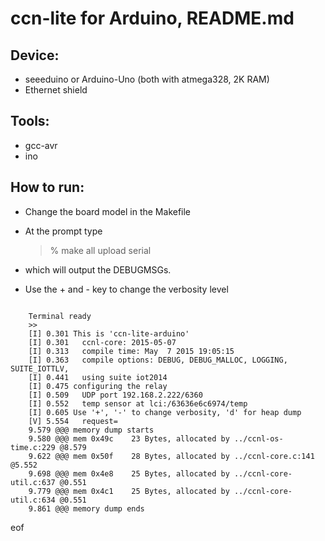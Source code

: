 # ccn-lite for Arduino, README.md

## Device:

  * seeeduino or Arduino-Uno (both with atmega328, 2K RAM)
  * Ethernet shield

## Tools:

  * gcc-avr
  * ino

## How to run:

  * Change the board model in the Makefile

  * At the prompt type

    > % make all upload serial

  * which will output the DEBUGMSGs.

  * Use the + and - key to change the verbosity level

<pre><code>
    Terminal ready
    >>
    [I] 0.301 This is 'ccn-lite-arduino'
    [I] 0.301   ccnl-core: 2015-05-07
    [I] 0.313   compile time: May  7 2015 19:05:15
    [I] 0.363   compile options: DEBUG, DEBUG_MALLOC, LOGGING, SUITE_IOTTLV, 
    [I] 0.441   using suite iot2014
    [I] 0.475 configuring the relay
    [I] 0.509   UDP port 192.168.2.222/6360
    [I] 0.552   temp sensor at lci:/63636e6c6974/temp
    [I] 0.605 Use '+', '-' to change verbosity, 'd' for heap dump
    [V] 5.554   request=</63636e6c6974/temp>
    9.579 @@@ memory dump starts
    9.580 @@@ mem 0x49c    23 Bytes, allocated by ../ccnl-os-time.c:229 @8.579
    9.622 @@@ mem 0x50f    28 Bytes, allocated by ../ccnl-core.c:141 @5.552
    9.698 @@@ mem 0x4e8    25 Bytes, allocated by ../ccnl-core-util.c:637 @0.551
    9.779 @@@ mem 0x4c1    25 Bytes, allocated by ../ccnl-core-util.c:634 @0.551
    9.861 @@@ memory dump ends
</code></pre>



eof
